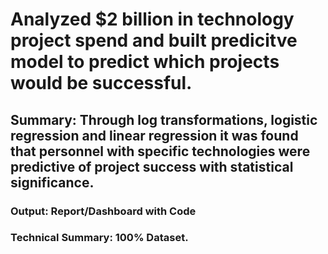 # Analyzed $2 billion in technology project spend and built predicitve model to predict which projects would be successful.  
## Summary: Through log transformations, logistic regression and linear regression it was found that personnel with specific technologies were predictive of project success with statistical significance.  
### Output: Report/Dashboard with Code 
### Technical Summary: 100% Dataset. 

